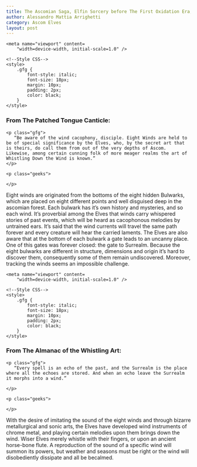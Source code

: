 ```yaml
---
title: The Ascomian Saga, Elfin Sorcery before The First Oxidation Era, Bulwarks and Whistled Wind Sorcery
author: Alessandro Mattia Arrighetti
category: Ascom Elves
layout: post
---
```

<html lang="en">
  
<head>
    <meta charset="UTF-8" />
    <meta http-equiv="X-UA-Compatible" content="IE=edge" />
  
    <meta name="viewport" content=
        "width=device-width, initial-scale=1.0" />
  
    <!--Style CSS-->
    <style>
        .gfg {
            font-style: italic;
            font-size: 18px;
            margin: 10px;
            padding: 2px;
            color: black;
        }
    </style>
</head>
  
<body>
    <h3>
        From The Patched Tongue Canticle:
    </h3>
  
    <p class="gfg">
       “Be aware of the wind cacophony, disciple. Eight Winds are held to be of special significance by the Elves, who, by the secret art that is theirs, do call them from out of the very depths of Ascom. Likewise, among certain cunning folk of more meager realms the art of Whistling Down the Wind is known.”
    </p>
  
    <p class="geeks">
    
    </p>
</body>
  
</html>


Eight winds are originated from the bottoms of the eight hidden Bulwarks, which are placed on eight different points and well disguised deep in the ascomian forest. Each bulwark has it’s own history and mysteries, and so each wind. It’s proverbial among the Elves that winds carry whispered stories of past events, which will be heard as cacophonous melodies by untrained ears. 
It’s said that the wind currents will travel the same path forever and every creature will hear the carried laments. The Elves are also aware that at the bottom of each bulwark a gate leads to an uncanny place. One of this gates was forever closed: the gate to Surrealm.
Because the eight bulwarks are different in structure, dimensions and origin it’s hard to discover them, consequently some of them remain undiscovered. Moreover, tracking the winds seems an impossible challenge.

<html lang="en">
  
<head>
    <meta charset="UTF-8" />
    <meta http-equiv="X-UA-Compatible" content="IE=edge" />
  
    <meta name="viewport" content=
        "width=device-width, initial-scale=1.0" />
  
    <!--Style CSS-->
    <style>
        .gfg {
            font-style: italic;
            font-size: 18px;
            margin: 10px;
            padding: 2px;
            color: black;
        }
    </style>
</head>
  
<body>
    <h3>
        From The Almanac of the Whistling Art:
    </h3>
  
    <p class="gfg">
       “Every spell is an echo of the past, and the Surrealm is the place where all the echoes are stored. And when an echo leave the Surrealm it morphs into a wind.”

    </p>
  
    <p class="geeks">
    
    </p>
</body>
  
</html>


With the desire of imitating the sound of the eight winds and through bizarre metallurgical and sonic arts, the Elves have developed wind instruments of chrome metal, and playing certain melodies upon them brings down the wind. Wiser Elves merely whistle with their fingers, or upon an ancient horse-bone flute. A reproduction of the sound of a specific wind will summon its powers, but weather and seasons must be right or the wind will disobediently dissipate and all be becalmed. 
 